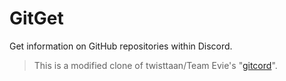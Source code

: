 # GitGet
Get information on GitHub repositories within Discord.

> This is a modified clone of twisttaan/Team Evie's "[gitcord](https://github.com/TeamEvie/gitcord)".
